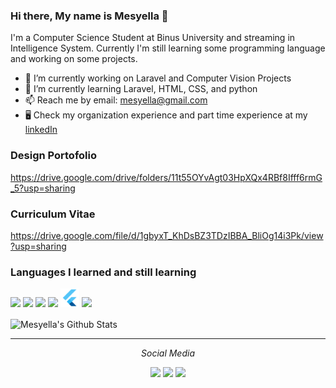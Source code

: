 ### Hi there, My name is Mesyella 👋 

I'm a Computer Science Student at Binus University and streaming in Intelligence System. 
Currently I'm still learning some programming language and working on some projects.
- 🔭 I’m currently working on Laravel and Computer Vision Projects 
- 🌱 I’m currently learning Laravel, HTML, CSS, and python
- 📫 Reach me by email: mesyella@gmail.com
- 🖥 Check my organization experience and part time experience at my [linkedIn](https://www.linkedin.com/in/mesyella-41770a173/)

### Design Portofolio
https://drive.google.com/drive/folders/11t55OYvAgt03HpXQx4RBf8Ifff6rmG_5?usp=sharing

### Curriculum Vitae
https://drive.google.com/file/d/1gbyxT_KhDsBZ3TDzIBBA_BliOg14i3Pk/view?usp=sharing

### Languages I learned and still learning 
<a href="https://www.github.com/mesyella"><img height="30" src="https://cdn.iconscout.com/icon/free/png-512/c-programming-569564.png"></a>
<a href="https://www.github.com/mesyella"><img height="30" src="https://cdn.iconscout.com/icon/free/png-256/java-23-225999.png"></a>
<a href="https://www.github.com/mesyella"><img height="30" src="https://upload.wikimedia.org/wikipedia/commons/thumb/0/0a/Python.svg/768px-Python.svg.png"></a>
<a href="https://www.github.com/mesyella"><img height="30" src="https://user-images.githubusercontent.com/30186107/29488525-f55a69d0-84da-11e7-8a39-5476f663b5eb.png"></a>
<a href="https://www.github.com/mesyella"><img height="30" src="https://raw.githubusercontent.com/github/explore/80688e429a7d4ef2fca1e82350fe8e3517d3494d/topics/flutter/flutter.png"></a>
<a href="https://www.github.com/mesyella"><img height="30" src="https://upload.wikimedia.org/wikipedia/commons/thumb/9/9a/Laravel.svg/1200px-Laravel.svg.png"></a>

<img align="center" alt="Mesyella's Github Stats" src="https://github-readme-stats.vercel.app/api?username=mesyella&&show_icons=true&hide_border=true&title_color=F3889B&icon_color=FFDB5B&bg_color=ffffff&text_color=191919" />

<hr>
<p align="center">
  <i>Social Media</i>

  <p align="center">
    <a href="https://instagram.com/Mesyella" alt="Instagram"><img height="30" src="https://instagram-brand.com/wp-content/uploads/2016/11/Instagram_AppIcon_Aug2017.png?w=300"></a>
    <a href="https://www.linkedin.com/in/mesyella-41770a173/" alt="Linkedin"><img height="30" src="https://content.linkedin.com/content/dam/me/business/en-us/amp/brand-site/v2/bg/LI-Bug.svg.original.svg"></a>
    <a href="mailto: Mesyella@gmail.com" alt="Email"><img height="30" src="https://www.flaticon.com/svg/static/icons/svg/281/281769.svg"></a>
  </p>
</p>
